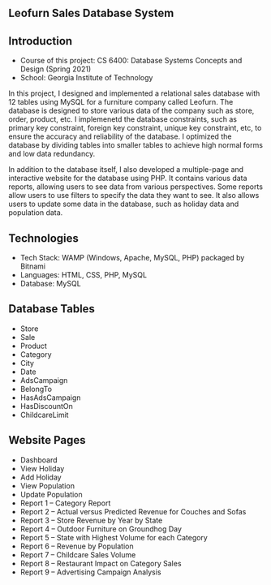 ## Leofurn Sales Database System

## Introduction

- Course of this project: CS 6400: Database Systems Concepts and Design (Spring 2021)
- School: Georgia Institute of Technology

In this project, I designed and implemented a relational sales database with 12 tables using MySQL for a furniture company called Leofurn. The database is designed to store various data of the company such as store, order, product, etc. I implemenetd the database constraints, such as primary key constraint, foreign key constraint, unique key constraint, etc, to ensure the accuracy and reliability of the database. I optimized the database by dividing tables into smaller tables to achieve high normal forms and low data redundancy.

In addition to the database itself, I also developed a multiple-page and interactive website for the database using PHP. It contains various data reports, allowing users to see data from various perspectives. Some reports allow users to use filters to specify the data they want to see. It also allows users to update some data in the database, such as holiday data and population data.

## Technologies

- Tech Stack: WAMP (Windows, Apache, MySQL, PHP) packaged by Bitnami
- Languages: HTML, CSS, PHP, MySQL
- Database: MySQL

## Database Tables

- Store
- Sale
- Product
- Category
- City
- Date
- AdsCampaign
- BelongTo
- HasAdsCampaign
- HasDiscountOn
- ChildcareLimit

## Website Pages

- Dashboard
- View Holiday
- Add Holiday
- View Population
- Update Population
- Report 1 – Category Report
- Report 2 – Actual versus Predicted Revenue for Couches and Sofas
- Report 3 – Store Revenue by Year by State
- Report 4 – Outdoor Furniture on Groundhog Day
- Report 5 – State with Highest Volume for each Category
- Report 6 – Revenue by Population
- Report 7 – Childcare Sales Volume
- Report 8 – Restaurant Impact on Category Sales
- Report 9 – Advertising Campaign Analysis
